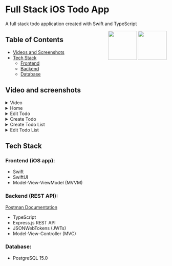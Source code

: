 # Full Stack iOS Todo App
A full stack todo application created with Swift and TypeScript

<img src="https://cdn.jsdelivr.net/gh/devicons/devicon/icons/swift/swift-original.svg" align="right" height="90"/>
<img src="https://cdn.jsdelivr.net/gh/devicons/devicon/icons/typescript/typescript-original.svg" align="right" height="90" />
          
## Table of Contents
- [Videos and Screenshots](#video-and-screenshots)
- [Tech Stack](#backend-rest-api)
  - [Frontend](#frontend-ios-app)
  - [Backend](#backend-rest-api)
  - [Database](#database)



## Video and screenshots
<details>
<summary>Video</summary>
<br>
Note: edit screen nav bar is incorrect, was fixed in a commit
https://user-images.githubusercontent.com/73256760/215308660-74328931-ede7-4704-8fcf-94bc3842a8fe.mov

</details>
<details>
<summary>Home</summary>
<br>


<img width="462" alt="Screenshot 2023-02-23 at 8 24 52 AM" src="https://user-images.githubusercontent.com/73256760/220990851-ebee319d-04c2-4c97-bc28-d9a2269884ed.png">

<img width="450" alt="Screenshot 2023-02-23 at 9 53 20 AM" src="https://user-images.githubusercontent.com/73256760/220990916-0fdbaf98-7ab4-4fa6-915e-4b3764a74aaa.png">

</details>

</details>

<details>
<summary>Edit Todo</summary>
<br>
<img width="463" alt="Screenshot 2023-02-23 at 8 26 47 AM" src="https://user-images.githubusercontent.com/73256760/220991418-d09a0d0e-988f-48e8-b9d4-967cba3001eb.png">


</details>


<details>
<summary>Create Todo</summary>
<br>


<img width="440" alt="Screenshot 2023-02-23 at 8 25 04 AM" src="https://user-images.githubusercontent.com/73256760/220991548-2a08b12d-8275-45e7-b036-426df07d94de.png">

</details>

<details>
<summary>Create Todo List</summary>
<br>

<img width="471" alt="Screenshot 2023-02-23 at 9 43 57 AM" src="https://user-images.githubusercontent.com/73256760/220992063-81f5ef4e-bc2e-40d6-a031-5af0f7fa875e.png">


<img width="456" alt="Screenshot 2023-02-23 at 9 44 06 AM" src="https://user-images.githubusercontent.com/73256760/220992047-df4151ea-47d2-4eda-bb98-f63975663605.png">


</details>


<details>
<summary>Edit Todo List</summary>
<br>

<img width="455" alt="Screenshot 2023-02-23 at 10 03 41 AM" src="https://user-images.githubusercontent.com/73256760/220991879-f451efc0-9552-4c44-bef2-b756495da690.png">

</details>



## Tech Stack
### Frontend (iOS app):
- Swift
- SwiftUI
- Model-View-ViewModel (MVVM)

### Backend (REST API):
[Postman Documentation](https://documenter.getpostman.com/view/21072555/2s935hPmYK)
- TypeScript
- Express.js REST API
- JSONWebTokens (JWTs)
- Model-View-Controller (MVC)

### Database:
- PostgreSQL 15.0



